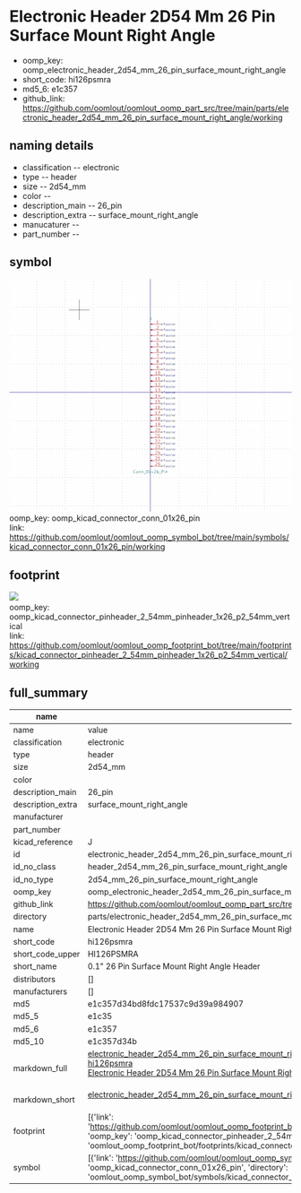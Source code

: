 # Electronic Header 2D54 Mm 26 Pin Surface Mount Right Angle

  
* oomp_key: oomp_electronic_header_2d54_mm_26_pin_surface_mount_right_angle 
* short_code: hi126psmra
* md5_6: e1c357  
* github_link: https://github.com/oomlout/oomlout_oomp_part_src/tree/main/parts/electronic_header_2d54_mm_26_pin_surface_mount_right_angle/working  
## naming details
* classification -- electronic
* type -- header
* size -- 2d54_mm
* color -- 
* description_main -- 26_pin
* description_extra -- surface_mount_right_angle
* manucaturer -- 
* part_number -- 



## symbol

![](symbol/0/working/working_600.png)  
oomp_key: oomp_kicad_connector_conn_01x26_pin  
link: https://github.com/oomlout/oomlout_oomp_symbol_bot/tree/main/symbols/kicad_connector_conn_01x26_pin/working  

## footprint

![](footprint/0/working/working_600.png)  
oomp_key: oomp_kicad_connector_pinheader_2_54mm_pinheader_1x26_p2_54mm_vertical  
link: https://github.com/oomlout/oomlout_oomp_footprint_bot/tree/main/footprints/kicad_connector_pinheader_2_54mm_pinheader_1x26_p2_54mm_vertical/working  

## full_summary
| name | value | 
| --- | --- | 
| name | value | 
| classification | electronic | 
| type | header | 
| size | 2d54_mm | 
| color |  | 
| description_main | 26_pin | 
| description_extra | surface_mount_right_angle | 
| manufacturer |  | 
| part_number |  | 
| kicad_reference | J | 
| id | electronic_header_2d54_mm_26_pin_surface_mount_right_angle | 
| id_no_class | header_2d54_mm_26_pin_surface_mount_right_angle | 
| id_no_type | 2d54_mm_26_pin_surface_mount_right_angle | 
| oomp_key | oomp_electronic_header_2d54_mm_26_pin_surface_mount_right_angle | 
| github_link | https://github.com/oomlout/oomlout_oomp_part_src/tree/main/parts/electronic_header_2d54_mm_26_pin_surface_mount_right_angle/working | 
| directory | parts/electronic_header_2d54_mm_26_pin_surface_mount_right_angle | 
| name | Electronic Header 2D54 Mm 26 Pin Surface Mount Right Angle | 
| short_code | hi126psmra | 
| short_code_upper | HI126PSMRA | 
| short_name | 0.1" 26 Pin Surface Mount Right Angle Header | 
| distributors | [] | 
| manufacturers | [] | 
| md5 | e1c357d34bd8fdc17537c9d39a984907 | 
| md5_5 | e1c35 | 
| md5_6 | e1c357 | 
| md5_10 | e1c357d34b | 
| markdown_full | [electronic_header_2d54_mm_26_pin_surface_mount_right_angle](https://github.com/oomlout/oomlout_oomp_part_src/tree/main/parts/electronic_header_2d54_mm_26_pin_surface_mount_right_angle/working)<br>[hi126psmra](https://github.com/oomlout/oomlout_oomp_part_src/tree/main/parts/electronic_header_2d54_mm_26_pin_surface_mount_right_angle/working)<br>[Electronic Header 2D54 Mm 26 Pin Surface Mount Right Angle](https://github.com/oomlout/oomlout_oomp_part_src/tree/main/parts/electronic_header_2d54_mm_26_pin_surface_mount_right_angle/working)<br><br> | 
| markdown_short | [electronic_header_2d54_mm_26_pin_surface_mount_right_angle](https://github.com/oomlout/oomlout_oomp_part_src/tree/main/parts/electronic_header_2d54_mm_26_pin_surface_mount_right_angle/working)<br><br> | 
| footprint | [{'link': 'https://github.com/oomlout/oomlout_oomp_footprint_bot/tree/main/foootprntss/kicad_connector_pinheader_2_54mm_pinheader_1x26_p2_54mm_vertical', 'oomp_key': 'oomp_kicad_connector_pinheader_2_54mm_pinheader_1x26_p2_54mm_vertical', 'directory': 'oomlout_oomp_footprint_bot/footprints/kicad_connector_pinheader_2_54mm_pinheader_1x26_p2_54mm_vertical//working/working.kicad_mod'}] | 
| symbol | [{'link': 'https://github.com/oomlout/oomlout_oomp_symbol_bot/tree/main/symbols/kicad_connector_conn_01x26_pin', 'oomp_key': 'oomp_kicad_connector_conn_01x26_pin', 'directory': 'oomlout_oomp_symbol_bot/symbols/kicad_connector_conn_01x26_pin//working/working.kicad_sym'}] | 
